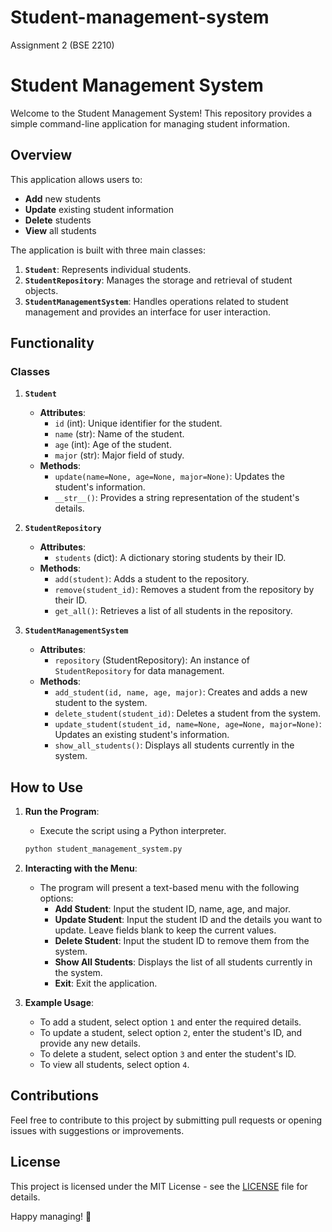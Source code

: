 # Student-management-system
Assignment 2 (BSE 2210)

# Student Management System

Welcome to the Student Management System! This repository provides a simple command-line application for managing student information. 

## Overview

This application allows users to:

- **Add** new students
- **Update** existing student information
- **Delete** students
- **View** all students

The application is built with three main classes:

1. **`Student`**: Represents individual students.
2. **`StudentRepository`**: Manages the storage and retrieval of student objects.
3. **`StudentManagementSystem`**: Handles operations related to student management and provides an interface for user interaction.

## Functionality

### Classes

1. **`Student`**
    - **Attributes**:
        - `id` (int): Unique identifier for the student.
        - `name` (str): Name of the student.
        - `age` (int): Age of the student.
        - `major` (str): Major field of study.
    - **Methods**:
        - `update(name=None, age=None, major=None)`: Updates the student's information.
        - `__str__()`: Provides a string representation of the student's details.

2. **`StudentRepository`**
    - **Attributes**:
        - `students` (dict): A dictionary storing students by their ID.
    - **Methods**:
        - `add(student)`: Adds a student to the repository.
        - `remove(student_id)`: Removes a student from the repository by their ID.
        - `get_all()`: Retrieves a list of all students in the repository.

3. **`StudentManagementSystem`**
    - **Attributes**:
        - `repository` (StudentRepository): An instance of `StudentRepository` for data management.
    - **Methods**:
        - `add_student(id, name, age, major)`: Creates and adds a new student to the system.
        - `delete_student(student_id)`: Deletes a student from the system.
        - `update_student(student_id, name=None, age=None, major=None)`: Updates an existing student's information.
        - `show_all_students()`: Displays all students currently in the system.

## How to Use

1. **Run the Program**:
    - Execute the script using a Python interpreter.
    ```bash
    python student_management_system.py
    ```

2. **Interacting with the Menu**:
    - The program will present a text-based menu with the following options:
        - **Add Student**: Input the student ID, name, age, and major.
        - **Update Student**: Input the student ID and the details you want to update. Leave fields blank to keep the current values.
        - **Delete Student**: Input the student ID to remove them from the system.
        - **Show All Students**: Displays the list of all students currently in the system.
        - **Exit**: Exit the application.

3. **Example Usage**:
    - To add a student, select option `1` and enter the required details.
    - To update a student, select option `2`, enter the student's ID, and provide any new details.
    - To delete a student, select option `3` and enter the student's ID.
    - To view all students, select option `4`.

## Contributions

Feel free to contribute to this project by submitting pull requests or opening issues with suggestions or improvements.

## License

This project is licensed under the MIT License - see the [LICENSE](LICENSE) file for details.

Happy managing! 🚀
